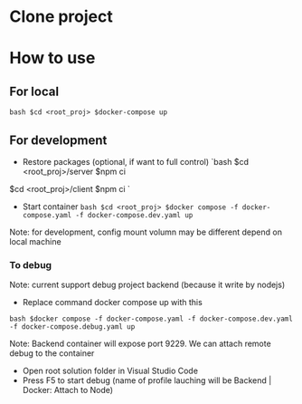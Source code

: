 # Clone project

# How to use

## For local
`bash
$cd <root_proj>
$docker-compose up
`

## For development
- Restore packages (optional, if want to full control)
`bash
$cd <root_proj>/server
$npm ci

$cd <root_proj>/client
$npm ci
`
- Start container
`bash
$cd <root_proj>
$docker compose -f docker-compose.yaml -f docker-compose.dev.yaml up
`

Note: for development, config mount volumn may be different depend on local machine

### To debug
Note: current support debug project backend (because it write by nodejs)

- Replace command docker compose up with this

`bash
$docker compose -f docker-compose.yaml -f docker-compose.dev.yaml -f docker-compose.debug.yaml up
`

Note: Backend container will expose port 9229. We can attach remote debug to the container

- Open root solution folder in Visual Studio Code
- Press F5 to start debug (name of profile lauching will be Backend | Docker: Attach to Node)
